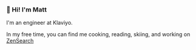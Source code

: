### 👋 Hi! I'm **Matt**

I'm an engineer at Klaviyo.

In my free time, you can find me cooking, reading, skiing, and working on [ZenSearch](https://zensearch.jobs)
